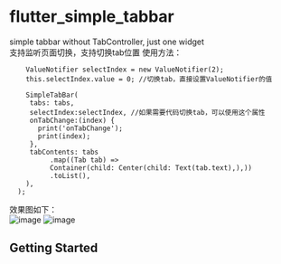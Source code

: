 ﻿# flutter_simple_tabbar
simple tabbar without TabController, just one widget
<br/>
支持监听页面切换，支持切换tab位置
使用方法：<br/>

        ValueNotifier selectIndex = new ValueNotifier(2);
        this.selectIndex.value = 0; //切换tab，直接设置ValueNotifier的值
        
        SimpleTabBar(
         tabs: tabs,
         selectIndex:selectIndex, //如果需要代码切换tab，可以使用这个属性
         onTabChange:(index) {
           print('onTabChange');
           print(index);
         },
         tabContents: tabs
              .map((Tab tab) =>
              Container(child: Center(child: Text(tab.text),),))
              .toList(),
        ),
      );
        
效果图如下：<br/>
![image](https://img-blog.csdnimg.cn/20200702175908177.jpg)
![image](https://img-blog.csdnimg.cn/20200702175908218.jpg)
## Getting Started
